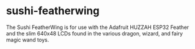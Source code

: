 # sushi-featherwing
The Sushi FeatherWing is for use with the Adafruit HUZZAH ESP32 Feather and the slim 640x48 LCDs found in the various dragon, wizard, and fairy magic wand toys.
